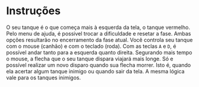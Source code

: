 # Instruções

O seu tanque é o que começa mais à esquerda da tela, o tanque vermelho.
Pelo menu de ajuda, é possivel trocar a dificuldade e resetar a fase. Ambas opções resultarão
no encerramento da fase atual.
Você controla seu tanque com o mouse (canhão) e com o teclado (roda). Com as teclas `A` e `D`, 
é possível andar tanto para a esquerda quanto direita. Segurando mais tempo o mouse, a flecha
que o seu tanque dispara viajará mais longe.
Só e possível realizar um novo disparo quando sua flecha morrer. Isto é, quando ela acertar
algum tanque inimigo ou quando sair da tela. A mesma lógica vale para os tanques inimigos.
